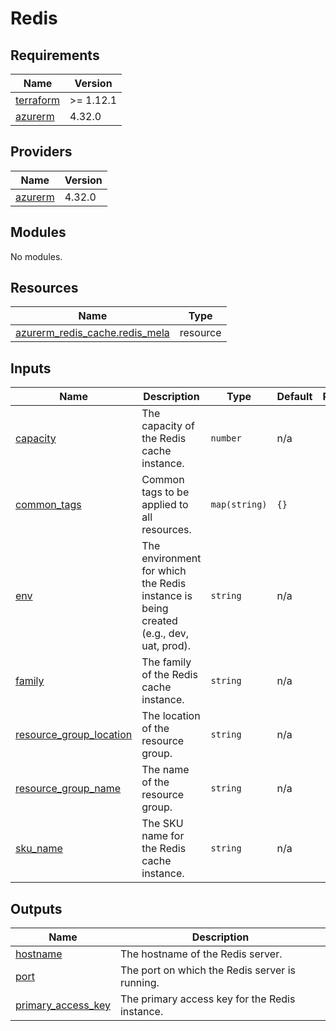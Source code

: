 # Redis

<!-- BEGIN_TF_DOCS -->
## Requirements

| Name | Version |
|------|---------|
| <a name="requirement_terraform"></a> [terraform](#requirement\_terraform) | >= 1.12.1 |
| <a name="requirement_azurerm"></a> [azurerm](#requirement\_azurerm) | 4.32.0 |

## Providers

| Name | Version |
|------|---------|
| <a name="provider_azurerm"></a> [azurerm](#provider\_azurerm) | 4.32.0 |

## Modules

No modules.

## Resources

| Name | Type |
|------|------|
| [azurerm_redis_cache.redis_mela](https://registry.terraform.io/providers/hashicorp/azurerm/4.32.0/docs/resources/redis_cache) | resource |

## Inputs

| Name | Description | Type | Default | Required |
|------|-------------|------|---------|:--------:|
| <a name="input_capacity"></a> [capacity](#input\_capacity) | The capacity of the Redis cache instance. | `number` | n/a | yes |
| <a name="input_common_tags"></a> [common\_tags](#input\_common\_tags) | Common tags to be applied to all resources. | `map(string)` | `{}` | no |
| <a name="input_env"></a> [env](#input\_env) | The environment for which the Redis instance is being created (e.g., dev, uat, prod). | `string` | n/a | yes |
| <a name="input_family"></a> [family](#input\_family) | The family of the Redis cache instance. | `string` | n/a | yes |
| <a name="input_resource_group_location"></a> [resource\_group\_location](#input\_resource\_group\_location) | The location of the resource group. | `string` | n/a | yes |
| <a name="input_resource_group_name"></a> [resource\_group\_name](#input\_resource\_group\_name) | The name of the resource group. | `string` | n/a | yes |
| <a name="input_sku_name"></a> [sku\_name](#input\_sku\_name) | The SKU name for the Redis cache instance. | `string` | n/a | yes |

## Outputs

| Name | Description |
|------|-------------|
| <a name="output_hostname"></a> [hostname](#output\_hostname) | The hostname of the Redis server. |
| <a name="output_port"></a> [port](#output\_port) | The port on which the Redis server is running. |
| <a name="output_primary_access_key"></a> [primary\_access\_key](#output\_primary\_access\_key) | The primary access key for the Redis instance. |
<!-- END_TF_DOCS -->
